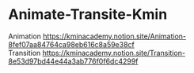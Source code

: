 # Animate-Transite-Kmin
Animation https://kminacademy.notion.site/Animation-8fef07aa84764ca98eb616c8a59e38cf
<br/>
Transition https://kminacademy.notion.site/Transition-8e53d97bd44e44a3ab776f0f6dc4299f

